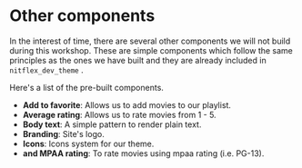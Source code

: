 # Other components

In the interest of time, there are several other components we will not build during this workshop. These are simple components which follow the same principles as the ones we have built and they are already included in `nitflex_dev_theme` .

Here's a list of the pre-built components.

* **Add to favorite**: Allows us to add movies to our playlist.
* **Average rating**: Allows us to rate movies from 1 - 5.
* **Body text**: A simple pattern to render plain text.
* **Branding**: Site's logo.
* **Icons**: Icons system for our theme.
* **and MPAA rating**: To rate movies using mpaa rating \(i.e. PG-13\).

